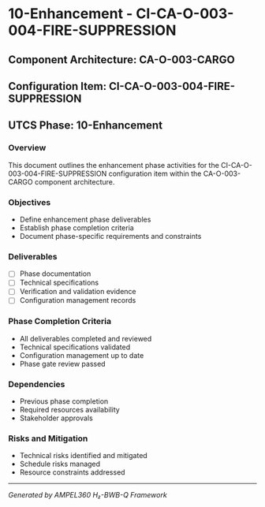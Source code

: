 # 10-Enhancement - CI-CA-O-003-004-FIRE-SUPPRESSION

## Component Architecture: CA-O-003-CARGO
## Configuration Item: CI-CA-O-003-004-FIRE-SUPPRESSION
## UTCS Phase: 10-Enhancement

### Overview
This document outlines the enhancement phase activities for the CI-CA-O-003-004-FIRE-SUPPRESSION configuration item within the CA-O-003-CARGO component architecture.

### Objectives
- Define enhancement phase deliverables
- Establish phase completion criteria
- Document phase-specific requirements and constraints

### Deliverables
- [ ] Phase documentation
- [ ] Technical specifications
- [ ] Verification and validation evidence
- [ ] Configuration management records

### Phase Completion Criteria
- All deliverables completed and reviewed
- Technical specifications validated
- Configuration management up to date
- Phase gate review passed

### Dependencies
- Previous phase completion
- Required resources availability
- Stakeholder approvals

### Risks and Mitigation
- Technical risks identified and mitigated
- Schedule risks managed
- Resource constraints addressed

---
*Generated by AMPEL360 H₂-BWB-Q Framework*
